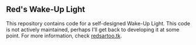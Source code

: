 ## Red's Wake-Up Light
This repository contains code for a self-designed Wake-Up Light. This code is not actively maintained, perhaps I'll get
back to developing it at some point. For more information, check [redsartoo.tk](https://www.redsartoo.tk).
